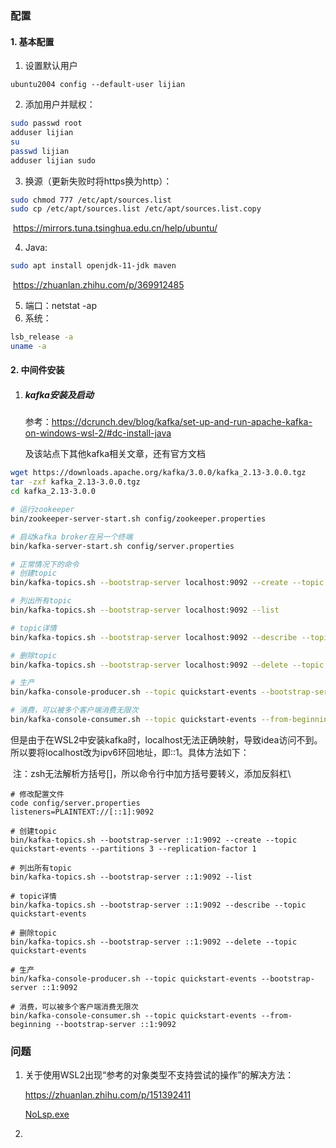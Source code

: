 ### 配置

#### 1. 基本配置

1. 设置默认用户

```
ubuntu2004 config --default-user lijian
```

2. 添加用户并赋权：

```bash
sudo passwd root
adduser lijian
su 
passwd lijian
adduser lijian sudo
```

3. 换源（更新失败时将https换为http）：

```bash
sudo chmod 777 /etc/apt/sources.list
sudo cp /etc/apt/sources.list /etc/apt/sources.list.copy
```

​	https://mirrors.tuna.tsinghua.edu.cn/help/ubuntu/

4. Java:

```bash
sudo apt install openjdk-11-jdk maven
```

​	https://zhuanlan.zhihu.com/p/369912485

5. 端口：netstat -ap
6. 系统：

```bash
lsb_release -a
uname -a
```

#### 2. 中间件安装

1. ##### kafka安装及启动

   参考：https://dcrunch.dev/blog/kafka/set-up-and-run-apache-kafka-on-windows-wsl-2/#dc-install-java
   
   及该站点下其他kafka相关文章，还有官方文档

```bash
wget https://downloads.apache.org/kafka/3.0.0/kafka_2.13-3.0.0.tgz
tar -zxf kafka_2.13-3.0.0.tgz
cd kafka_2.13-3.0.0

# 运行zookeeper
bin/zookeeper-server-start.sh config/zookeeper.properties

# 启动kafka broker在另一个终端
bin/kafka-server-start.sh config/server.properties
```

```bash
# 正常情况下的命令
# 创建topic
bin/kafka-topics.sh --bootstrap-server localhost:9092 --create --topic quickstart-events --partitions 3 --replication-factor 1

# 列出所有topic
bin/kafka-topics.sh --bootstrap-server localhost:9092 --list

# topic详情
bin/kafka-topics.sh --bootstrap-server localhost:9092 --describe --topic quickstart-events

# 删除topic
bin/kafka-topics.sh --bootstrap-server localhost:9092 --delete --topic quickstart-events

# 生产
bin/kafka-console-producer.sh --topic quickstart-events --bootstrap-server localhost:9092

# 消费，可以被多个客户端消费无限次
bin/kafka-console-consumer.sh --topic quickstart-events --from-beginning --bootstrap-server localhost:9092
```

​		但是由于在WSL2中安装kafka时，localhost无法正确映射，导致idea访问不到。所以要将localhost改为ipv6环回地址，即::1。具体方法如下：

​		注：zsh无法解析方括号[]，所以命令行中加方括号要转义，添加反斜杠\

```
# 修改配置文件
code config/server.properties
listeners=PLAINTEXT://[::1]:9092
```

```
# 创建topic
bin/kafka-topics.sh --bootstrap-server ::1:9092 --create --topic quickstart-events --partitions 3 --replication-factor 1

# 列出所有topic
bin/kafka-topics.sh --bootstrap-server ::1:9092 --list

# topic详情
bin/kafka-topics.sh --bootstrap-server ::1:9092 --describe --topic quickstart-events

# 删除topic
bin/kafka-topics.sh --bootstrap-server ::1:9092 --delete --topic quickstart-events

# 生产
bin/kafka-console-producer.sh --topic quickstart-events --bootstrap-server ::1:9092

# 消费，可以被多个客户端消费无限次
bin/kafka-console-consumer.sh --topic quickstart-events --from-beginning --bootstrap-server ::1:9092
```


### 问题

1. 关于使用WSL2出现“参考的对象类型不支持尝试的操作”的解决方法：

   https://zhuanlan.zhihu.com/p/151392411

   [NoLsp.exe](NoLsp.exe)

2. 


